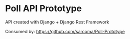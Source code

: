 # Poll API Prototype

API created with Django + Django Rest Framework

Consumed by: https://github.com/sarcoma/Poll-Prototype